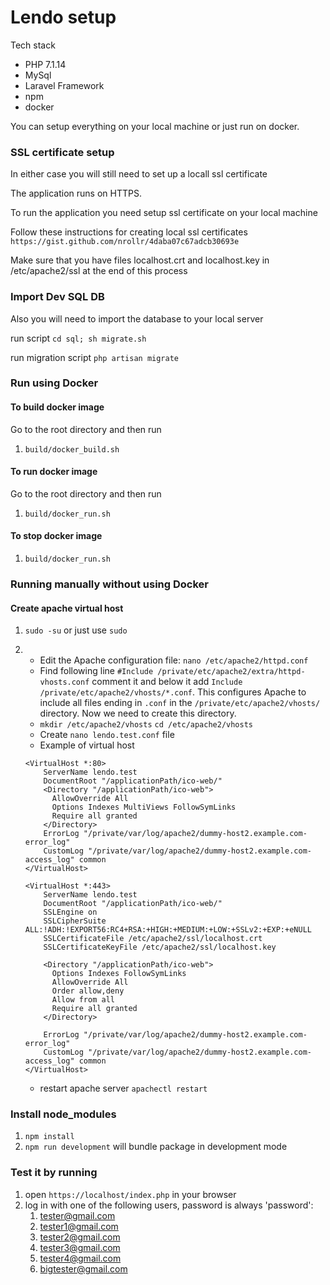 # Lendo setup

Tech stack

* PHP 7.1.14 
* MySql
* Laravel Framework
* npm
* docker

You can setup everything on your local machine or just run on docker.

### SSL certificate setup 
In either case you will still need to set up a locall ssl certificate

The application runs on HTTPS.

To run the application you need setup ssl certificate on your local machine

Follow these instructions for creating local ssl certificates `https://gist.github.com/nrollr/4daba07c67adcb30693e`

Make sure that you have files localhost.crt and localhost.key in /etc/apache2/ssl at the end of this process

### Import Dev SQL DB
Also you will need to import the database to your local server

run script `cd sql; sh migrate.sh`

run migration script `php artisan migrate`

### Run using Docker

#### To build docker image
Go to the root directory and then run
1. `build/docker_build.sh`

#### To run docker image
Go to the root directory and then run
1. `build/docker_run.sh`

#### To stop docker image
1. `build/docker_run.sh`

### Running manually without using Docker
#### Create apache virtual host
1. ```sudo -su``` or just use ```sudo```
2.  * Edit the Apache configuration file: `nano /etc/apache2/httpd.conf`
    * Find following line `#Include /private/etc/apache2/extra/httpd-vhosts.conf` comment it and below it add
    `Include /private/etc/apache2/vhosts/*.conf`.
    This configures Apache to include all files ending in `.conf` in the `/private/etc/apache2/vhosts/` directory. Now we need to create this directory.
    * `mkdir /etc/apache2/vhosts` `cd /etc/apache2/vhosts`
    * Create `nano lendo.test.conf` file
    * Example of virtual host 
    
    ```
    <VirtualHost *:80>
        ServerName lendo.test
        DocumentRoot "/applicationPath/ico-web/"
        <Directory "/applicationPath/ico-web">
          AllowOverride All
          Options Indexes MultiViews FollowSymLinks
          Require all granted
        </Directory>
        ErrorLog "/private/var/log/apache2/dummy-host2.example.com-error_log"
        CustomLog "/private/var/log/apache2/dummy-host2.example.com-access_log" common
    </VirtualHost>
    
    <VirtualHost *:443>
        ServerName lendo.test
        DocumentRoot "/applicationPath/ico-web/"
        SSLEngine on
        SSLCipherSuite ALL:!ADH:!EXPORT56:RC4+RSA:+HIGH:+MEDIUM:+LOW:+SSLv2:+EXP:+eNULL
        SSLCertificateFile /etc/apache2/ssl/localhost.crt
        SSLCertificateKeyFile /etc/apache2/ssl/localhost.key
    
        <Directory "/applicationPath/ico-web">
          Options Indexes FollowSymLinks
          AllowOverride All
          Order allow,deny
          Allow from all
          Require all granted
        </Directory>
    
        ErrorLog "/private/var/log/apache2/dummy-host2.example.com-error_log"
        CustomLog "/private/var/log/apache2/dummy-host2.example.com-access_log" common
    </VirtualHost>
    
    ```
    * restart apache server `apachectl restart`
    
### Install node_modules

1. `npm install`
2. `npm run development` will bundle package in development mode

### Test it by running 

1. open `https://localhost/index.php` in your browser
2. log in with one of the following users, password is always 'password':
    1. tester@gmail.com
    1. tester1@gmail.com
    1. tester2@gmail.com
    1. tester3@gmail.com
    1. tester4@gmail.com
    1. bigtester@gmail.com

